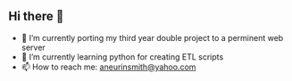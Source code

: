## Hi there 👋
- 🔭 I’m currently porting my third year double project to a perminent web server
- 🌱 I’m currently learning python for creating ETL scripts
- 📫 How to reach me: aneurinsmith@yahoo.com

<!--
**aneurinsmith/aneurinsmith** is a ✨ _special_ ✨ repository because its `README.md` (this file) appears on your GitHub profile.

Here are some ideas to get you started:

- 🔭 I’m currently working on ...
- 🌱 I’m currently learning ...
- 👯 I’m looking to collaborate on ...
- 🤔 I’m looking for help with ...
- 💬 Ask me about ...
- 📫 How to reach me: ...
- 😄 Pronouns: ...
- ⚡ Fun fact: ...
-->

